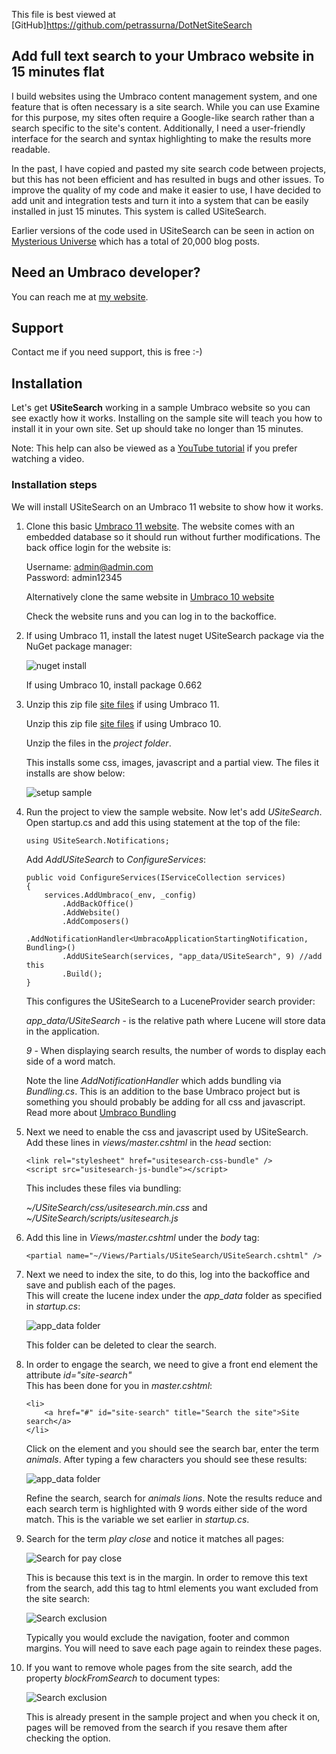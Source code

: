 This file is best viewed at [GitHub]https://github.com/petrassurna/DotNetSiteSearch

## Add full text search to your Umbraco website in 15 minutes flat

I build websites using the Umbraco content management system, and one feature that is often necessary 
is a site search. While you can use Examine for this purpose, my sites often require a Google-like search 
rather than a search specific to the site's content. Additionally, I need a user-friendly interface for 
the search and syntax highlighting to make the results more readable. 

In the past, I have copied and pasted my site search code between projects, but this has not been 
efficient and has resulted in bugs and other issues. To improve the quality of my code and make it easier to 
use, I have decided to add unit and integration tests and turn it into a system that can be easily installed in just 15 minutes. 
This system is called USiteSearch.

Earlier versions of the code used in USiteSearch can be seen in action on [Mysterious Universe](https://mysteriousuniverse.org/) which has a total of 20,000 blog posts.

## Need an Umbraco developer?

You can reach me at [my website](https://www.yart.com.au/capabilities/umbraco-developer/).

## Support

Contact me if you need support, this is free :-)

## Installation

Let's get **USiteSearch** working in a sample Umbraco website so you can see exactly how it works. Installing on the sample
site will teach you how to install it in your own site. Set up should take no longer than 15 minutes.

Note: This help can also be viewed as a [YouTube tutorial](https://www.yart.com.au/blog/usitesearch/) if you prefer watching a video. 

### Installation steps

We will install USiteSearch on an Umbraco 11 website to show how it works.

1. Clone this basic [Umbraco 11 website](https://github.com/petrassurna/umbraco11samplesite.git). The website comes with an embedded database so it should run without further modifications. 
The back office login for the website is:

	Username: admin@admin.com  
	Password: admin12345

	Alternatively clone the same website in [Umbraco 10 website](https://github.com/petrassurna/umbraco10samplesite.git) 
	
	Check the website runs and you can log in to the backoffice.

2. If using Umbraco 11, install the latest nuget USiteSearch package via the NuGet package manager:

	![nuget install](https://github.com/petrassurna/DotNetSiteSearch/blob/main/SiteSearch.USiteSearch/images/nuget-install.jpg)

	If using Umbraco 10, install package 0.662

3. Unzip this zip file [site files](https://github.com/petrassurna/DotNetSiteSearch/raw/main/SiteSearch.USiteSearch.nuget/USiteSearchProjectFiles-VERSION.zip) 
   if using Umbraco 11.

	 Unzip this zip file [site files](https://github.com/petrassurna/DotNetSiteSearch/raw/main/SiteSearch.USiteSearch.nuget/USiteSearchProjectFiles-662.zip) 
   if using Umbraco 10.

   Unzip the files in the *project folder*.

	 This installs some css, images, javascript and a partial view. The files it installs are show below:

	 ![setup sample](https://github.com/petrassurna/DotNetSiteSearch/blob/main/SiteSearch.USiteSearch/images/setup-sample.jpg)

4. Run the project to view the sample website. Now let's add *USiteSearch*.
   Open startup.cs and add this using statement at the top of the file:

	 ```
	 using USiteSearch.Notifications;
	 ```

	Add *AddUSiteSearch* to *ConfigureServices*:

	```
	public void ConfigureServices(IServiceCollection services)
	{
		services.AddUmbraco(_env, _config)
			.AddBackOffice()
			.AddWebsite()
			.AddComposers()
			.AddNotificationHandler<UmbracoApplicationStartingNotification, Bundling>()
			.AddUSiteSearch(services, "app_data/USiteSearch", 9) //add this
			.Build();
	}
	```

	This configures the USiteSearch to a LuceneProvider search provider:

	*app_data/USiteSearch* - is the relative path where Lucene will store data in the application.

	*9* - When displaying search results, the number of words to display each side of a word match.

	Note the line *AddNotificationHandler* which adds bundling via *Bundling.cs*. 
	This is an addition to the base Umbraco project but is something you should probably be adding for all css and javascript.
	Read more about [Umbraco Bundling](https://docs.umbraco.com/umbraco-cms/fundamentals/design/stylesheets-javascript#bundling-and-minification-for-javascript-and-css)


5. Next we need to enable the css and javascript used by USiteSearch. Add these lines in *views/master.cshtml* in the *head* section:

	```
	<link rel="stylesheet" href="usitesearch-css-bundle" />
	<script src="usitesearch-js-bundle"></script>
	```

	This includes these files via bundling:
	
	*~/USiteSearch/css/usitesearch.min.css* and   
	*~/USiteSearch/scripts/usitesearch.js*


6.  Add this line in *Views/master.cshtml* under the *body* tag:

	```
	<partial name="~/Views/Partials/USiteSearch/USiteSearch.cshtml" />
	```

7. Next we need to index the site, to do this, log into the backoffice and save and publish each of the pages.  
   This will create the lucene index under the *app_data* folder as specified in *startup.cs*:

	![app_data folder](https://github.com/petrassurna/DotNetSiteSearch/blob/main/SiteSearch.USiteSearch/images/app-data.jpg)

	This folder can be deleted to clear the search.

8. In order to engage the search, we need to give a front end element the attribute *id="site-search"*  
This has been done for you in *master.cshtml*:

	```
	<li>
		<a href="#" id="site-search" title="Search the site">Site search</a>
	</li>
	```

	Click on the element and you should see the search bar, enter the term *animals*. After typing a few characters you should 
	see these results:

	![app_data folder](https://github.com/petrassurna/DotNetSiteSearch/blob/main/SiteSearch.USiteSearch/images/search-animals.jpg)

	Refine the search, search for *animals lions*. Note the results reduce and each search term is highlighted with 9 words either
	side of the word match. This is the variable we set earlier in *startup.cs*.

9. Search for the term *play close* and notice it matches all pages: 

	![Search for pay close](https://github.com/petrassurna/DotNetSiteSearch/blob/main/SiteSearch.USiteSearch/images/search-pay-close.jpg)

	This is because this text is in the margin. In order to remove this text from the search, add this tag to html elements you want excluded from the site search:

	![Search exclusion](https://github.com/petrassurna/DotNetSiteSearch/blob/main/SiteSearch.USiteSearch/images/search-exclude.jpg)

	Typically you would exclude the navigation, footer and common margins. You will need to save each page again to reindex these pages.

10. If you want to remove whole pages from the site search, add the property *blockFromSearch* to document types:

	![Search exclusion](https://github.com/petrassurna/DotNetSiteSearch/blob/main/SiteSearch.USiteSearch/images/block-from-search.jpg)

	This is already present in the sample project and when you check it on, pages will be removed from the search if you resave them after checking the option.